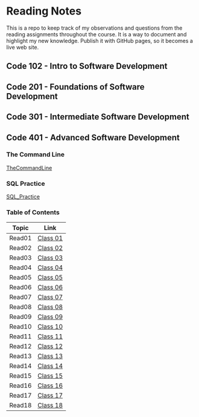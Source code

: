 # Reading Notes

This is a repo to keep track of my observations and questions from the reading assignments throughout the course.
It is a way to document and highlight my new knowledge. Publish it with GitHub pages, so it becomes a live web site.

## Code 102 - Intro to Software Development
## Code 201 - Foundations of Software Development
## Code 301 - Intermediate Software Development
## Code 401 - Advanced Software Development

### The Command Line

[TheCommandLine](Prep/TheCommandLine.md)

### SQL Practice

[SQL_Practice](Prep/SQL_Practice.md)



### Table of Contents

| Topic  | Link                                |
|--------|-------------------------------------|
| Read01 | [Class 01](./Class01/Class%2001.md) |
| Read02 | [Class 02](./Class02/Class02.md)    |
| Read03 | [Class 03](./Class03/Class03.md)    |
| Read04 | [Class 04](./Class04/Class04.md)    |
| Read05 | [Class 05](./Class05/Class05.md)    |
| Read06 | [Class 06](./Class06/Class06.md)    |
| Read07 | [Class 07](./Class07/Class07.md)    |
| Read08 | [Class 08](./Class08/Class08.md)    |
| Read09 | [Class 09](./Class09/Class09.md)    |
| Read10 | [Class 10](./Class10/Class10.md)    |
| Read11 | [Class 11](./Class11/Class11.md)    |
| Read12 | [Class 12](./Class12/Class12.md)    |
| Read13 | [Class 13](./Class13/Class13.md)    |
| Read14 | [Class 14](./Class14/Class14.md)    |
| Read15 | [Class 15](./Class15/Class15.md)    |
| Read16 | [Class 16](./Class16/Class16.md)    |
| Read17 | [Class 17](./Class17/Class17.md)    |
| Read18 | [Class 18](./Class18/Class18.md)    |




